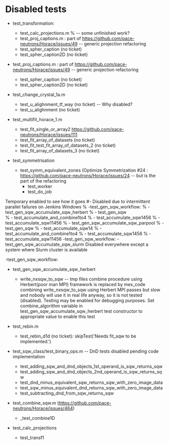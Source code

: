 # Disabled tests
- test_transformation:
    - test_calc_projections.m % -- some unfinished work?
    - test_proj_captions.m  : part of https://github.com/pace-neutrons/Horace/issues/49 --    generic projection refactoring
    - test_spher_caption (no ticket)
    - test_spher_caption2D (no ticket)
- test_proj_captions.m  : part of https://github.com/pace-neutrons/Horace/issues/49 -- generic projection refactoring
    - test_spher_caption (no ticket)
    - test_spher_caption2D (no ticket)
    

- test_change_crystal_1a.m
    - test_u_alighnment_tf_way (no ticket) -- Why disabled?
    - test_u_alighnment (no ticket)

- test_multifit_horace_1.m
    - test_fit_single_or_array2 https://github.com/pace-neutrons/Horace/issues/111
    - test_fit_array_of_datasets (no ticket)
    - test_fit_test_fit_array_of_datasets_2 (no ticket)
    - test_fit_array_of_datasets_3 (no ticket)

- test_symmetrisation
    - test_symm_equivalent_zones (Optimize Symmetrization #24 : https://github.com/pace-neutrons/Horace/issues/24 -- but is the part of the refactoring
        - test_worker
        - test_do_job

Temporary enabled to see how it goes
#- Disabled due to intermittent parallel failures on Jenkins Windows
%  -test_gen_sqw_workflow:
%    -test_gen_sqw_accumulate_sqw_herbert
%       - test_gen_sqw   
%       - test_accumulate_and_combine1to4
%       - test_accumulate_sqw1456
%       - test_accumulate_sqw11456
%   - test_gen_sqw_accumulate_sqw_parpool
%       - test_gen_sqw
%       - test_accumulate_sqw14
%       - test_accumulate_and_combine1to4
%       - test_accumulate_sqw1456
%       - test_accumulate_sqw11456
  -test_gen_sqw_workflow:
    -test_gen_sqw_accumulate_sqw_slurm  Disabled everywhere except a system where Slurm cluster is available


 -test_gen_sqw_workflow:
- test_gen_sqw_accumulate_sqw_herbert
    - write_nxsqw_to_sqw -- tmp files combine procedure using Herbert(poor man MPI) framework is replaced by mex_code combining
                            write_nxsqw_to_sqw using Herbert MPI passes but slow and nobody will use it in real life anyway, so it
                            is not tested (disabled). Testing may be enabled for debugging purposes. Set combine_algorithm variable in
                            test_gen_sqw_accumulate_sqw_herbert test constructor to appropriate value to enable this test

- test_rebin.m
    - test_rebin_d1d (no ticket): skipTest('Needs fit_sqw to be implemented.')

- test_sqw_class/test_binary_ops.m -- DnD tests disabled pending code implementation
    - test_adding_sqw_and_dnd_objects_1st_operand_is_sqw_returns_sqw
    - test_adding_sqw_and_dnd_objects_2nd_operand_is_sqw_returns_sqw
    - test_dnd_minus_equivalent_sqw_returns_sqw_with_zero_image_data
    - test_sqw_minus_equivalent_dnd_returns_sqw_with_zero_image_data
    - test_subtracting_dnd_from_sqw_returns_sqw


- test_combine_sqw.m  (https://github.com/pace-neutrons/Horace/issues/464)
    - _test_combine1D

- test_calc_projections
  - test_transf1
